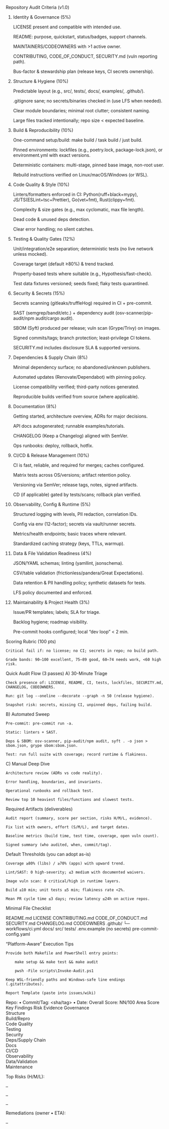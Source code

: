 Repository Audit Criteria (v1.0)
1) Identity & Governance (5%)

    LICENSE present and compatible with intended use.

    README: purpose, quickstart, status/badges, support channels.

    MAINTAINERS/CODEOWNERS with >1 active owner.

    CONTRIBUTING, CODE_OF_CONDUCT, SECURITY.md (vuln reporting path).

    Bus-factor & stewardship plan (release keys, CI secrets ownership).

2) Structure & Hygiene (10%)

    Predictable layout (e.g., src/, tests/, docs/, examples/, .github/).

    .gitignore sane; no secrets/binaries checked in (use LFS when needed).

    Clear module boundaries; minimal root clutter; consistent naming.

    Large files tracked intentionally; repo size < expected baseline.

3) Build & Reproducibility (10%)

    One-command setup/build: make build / task build / just build.

    Pinned environments: lockfiles (e.g., poetry.lock, package-lock.json), or environment.yml with exact versions.

    Deterministic containers: multi-stage, pinned base image, non-root user.

    Rebuild instructions verified on Linux/macOS/Windows (or WSL).

4) Code Quality & Style (10%)

    Linters/formatters enforced in CI:
    Python(ruff+black+mypy), JS/TS(ESLint+tsc+Prettier), Go(vet+fmt), Rust(clippy+fmt).

    Complexity & size gates (e.g., max cyclomatic, max file length).

    Dead code & unused deps detection.

    Clear error handling; no silent catches.

5) Testing & Quality Gates (12%)

    Unit/integration/e2e separation; deterministic tests (no live network unless mocked).

    Coverage target (default ≥80%) & trend tracked.

    Property-based tests where suitable (e.g., Hypothesis/fast-check).

    Test data fixtures versioned; seeds fixed; flaky tests quarantined.

6) Security & Secrets (15%)

    Secrets scanning (gitleaks/truffleHog) required in CI + pre-commit.

    SAST (semgrep/bandit/etc.) + dependency audit (osv-scanner/pip-audit/npm audit/cargo audit).

    SBOM (Syft) produced per release; vuln scan (Grype/Trivy) on images.

    Signed commits/tags; branch protection; least-privilege CI tokens.

    SECURITY.md includes disclosure SLA & supported versions.

7) Dependencies & Supply Chain (8%)

    Minimal dependency surface; no abandoned/unknown publishers.

    Automated updates (Renovate/Dependabot) with pinning policy.

    License compatibility verified; third-party notices generated.

    Reproducible builds verified from source (where applicable).

8) Documentation (8%)

    Getting started, architecture overview, ADRs for major decisions.

    API docs autogenerated; runnable examples/tutorials.

    CHANGELOG (Keep a Changelog) aligned with SemVer.

    Ops runbooks: deploy, rollback, hotfix.

9) CI/CD & Release Management (10%)

    CI is fast, reliable, and required for merges; caches configured.

    Matrix tests across OS/versions; artifact retention policy.

    Versioning via SemVer; release tags, notes, signed artifacts.

    CD (if applicable) gated by tests/scans; rollback plan verified.

10) Observability, Config & Runtime (5%)

    Structured logging with levels, PII redaction, correlation IDs.

    Config via env (12-factor); secrets via vault/runner secrets.

    Metrics/health endpoints; basic traces where relevant.

    Standardized caching strategy (keys, TTLs, warmup).

11) Data & File Validation Readiness (4%)

    JSON/YAML schemas; linting (yamllint, jsonschema).

    CSV/table validation (frictionless/pandera/Great Expectations).

    Data retention & PII handling policy; synthetic datasets for tests.

    LFS policy documented and enforced.

12) Maintainability & Project Health (3%)

    Issue/PR templates; labels; SLA for triage.

    Backlog hygiene; roadmap visibility.

    Pre-commit hooks configured; local “dev loop” < 2 min.

Scoring Rubric (100 pts)

    Critical fail if: no license; no CI; secrets in repo; no build path.

    Grade bands: 90–100 excellent, 75–89 good, 60–74 needs work, <60 high risk.

Quick Audit Flow (3 passes)
A) 30-Minute Triage

    Check presence of: LICENSE, README, CI, tests, lockfiles, SECURITY.md, CHANGELOG, CODEOWNERS.

    Run: git log --oneline --decorate --graph -n 50 (release hygiene).

    Snapshot risk: secrets, missing CI, unpinned deps, failing build.

B) Automated Sweep

    Pre-commit: pre-commit run -a.

    Static: linters + SAST.

    Deps & SBOM: osv-scanner, pip-audit/npm audit, syft . -o json > sbom.json, grype sbom:sbom.json.

    Test: run full suite with coverage; record runtime & flakiness.

C) Manual Deep Dive

    Architecture review (ADRs vs code reality).

    Error handling, boundaries, and invariants.

    Operational runbooks and rollback test.

    Review top 10 heaviest files/functions and slowest tests.

Required Artifacts (deliverables)

    Audit report (summary, score per section, risks H/M/L, evidence).

    Fix list with owners, effort (S/M/L), and target dates.

    Baseline metrics (build time, test time, coverage, open vuln count).

    Signed summary (who audited, when, commit/tag).

Default Thresholds (you can adopt as-is)

    Coverage ≥80% (libs) / ≥70% (apps) with upward trend.

    Lint/SAST: 0 high-severity; ≤3 medium with documented waivers.

    Image vuln scan: 0 critical/high in runtime layers.

    Build ≤10 min; unit tests ≤5 min; flakiness rate <2%.

    Mean PR cycle time ≤3 days; review latency ≤24h on active repos.

Minimal File Checklist

README.md
LICENSE
CONTRIBUTING.md
CODE_OF_CONDUCT.md
SECURITY.md
CHANGELOG.md
CODEOWNERS
.github/
  └─ workflows/ci.yml
docs/
src/
tests/
.env.example (no secrets)
pre-commit-config.yaml

“Platform-Aware” Execution Tips

    Provide both Makefile and PowerShell entry points:

        make setup && make test && make audit

        pwsh -File scripts\Invoke-Audit.ps1

    Keep WSL-friendly paths and Windows-safe line endings (.gitattributes).

    Report Template (paste into issues/wiki)

Repo: <name> • Commit/Tag: <sha/tag> • Date: <YYYY-MM-DD>
Overall Score: NN/100
Area	Score	Key Findings	Risk	Evidence
Governance				
Structure				
Build/Repro				
Code Quality				
Testing				
Security				
Deps/Supply Chain				
Docs				
CI/CD				
Observability				
Data/Validation				
Maintenance				

Top Risks (H/M/L):

    …

    …

    …

Remediations (owner • ETA):

    …

